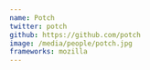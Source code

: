 ```yaml
---
name: Potch
twitter: potch
github: https://github.com/potch
image: /media/people/potch.jpg
frameworks: mozilla
---
```


